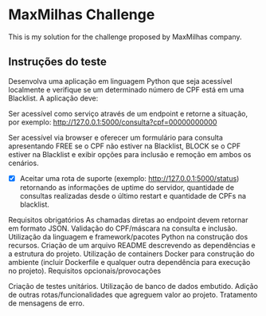 # MaxMilhas Challenge
This is my solution for the challenge proposed by MaxMilhas company.


## Instruções do teste

Desenvolva uma aplicação em linguagem Python que seja acessível localmente e verifique se um determinado número de CPF está em uma Blacklist. A aplicação deve:

Ser acessível como serviço através de um endpoint e retorne a situação, por exemplo: http://127.0.0.1:5000/consulta?cpf=00000000000

Ser acessível via browser e oferecer um formulário para consulta apresentando FREE se o CPF não estiver na Blacklist, BLOCK se o CPF estiver na Blacklist e exibir opções para inclusão e remoção em ambos os cenários.

* [x] Aceitar uma rota de suporte (exemplo: http://127.0.0.1:5000/status) retornando as informações de uptime do servidor, quantidade de consultas realizadas desde o último restart e quantidade de CPFs na blacklist.

Requisitos obrigatórios
As chamadas diretas ao endpoint devem retornar em formato JSON.
Validação do CPF/máscara na consulta e inclusão.
Utilização da linguagem e framework/pacotes Python na construção dos recursos.
Criação de um arquivo README descrevendo as dependências e a estrutura do projeto.
Utilização de containers Docker para construção do ambiente (incluir Dockerfile e qualquer outra dependência para execução no projeto).
Requisitos opcionais/provocações

Criação de testes unitários.
Utilização de banco de dados embutido.
Adição de outras rotas/funcionalidades que agreguem valor ao projeto.
Tratamento de mensagens de erro.
